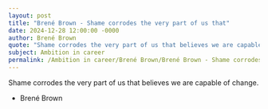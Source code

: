 ```yaml
---
layout: post
title: "Brené Brown - Shame corrodes the very part of us that"
date: 2024-12-28 12:00:00 -0000
author: Brené Brown
quote: "Shame corrodes the very part of us that believes we are capable of change."
subject: Ambition in career
permalink: /Ambition in career/Brené Brown/Brené Brown - Shame corrodes the very part of us that
---
```


Shame corrodes the very part of us that believes we are capable of change.

- Brené Brown
